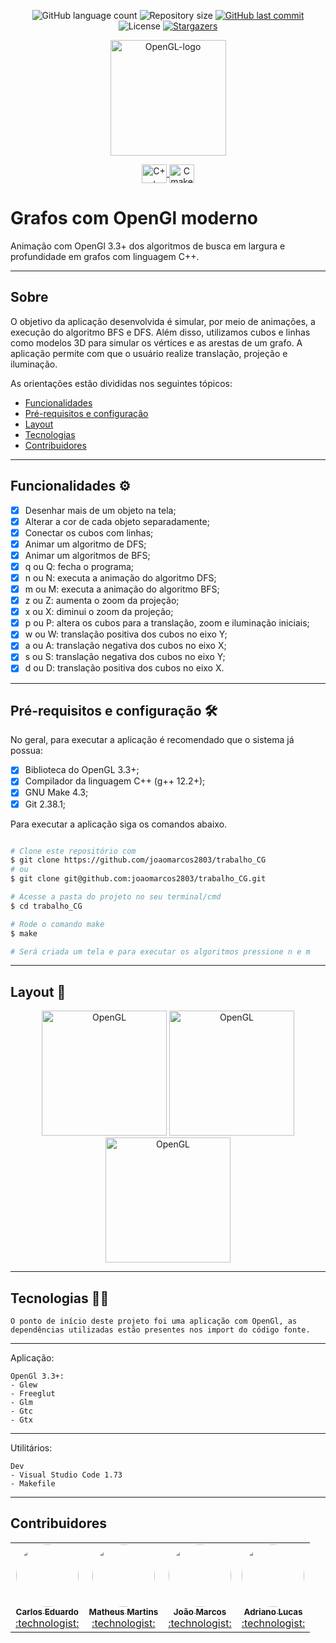 <p align="center">
  <img alt="GitHub language count" src="https://img.shields.io/github/languages/count/joaomarcos2803/trabalho_CG?color=%2304D361">

<img alt="Repository size" src="https://img.shields.io/github/repo-size/joaomarcos2803/trabalho_CG">

<a href="https://github.com/joaomarcos2803/trabalho_CG/commits/main">
    <img alt="GitHub last commit" src="https://img.shields.io/github/last-commit/darlosss/repime">
  </a>

<img alt="License" src="https://img.shields.io/badge/license-MIT-brightgreen">
   <a href="https://github.com/joaomarcos2803/trabalho_CG/stargazers">
    <img alt="Stargazers" src="https://img.shields.io/github/stars/joaomarcos2803/trabalho_CG?style=social">
  </a>
</p>

<p align="center">
  <a href="https://github.com/joaomarcos2803/trabalho_CG">
    <img src="https://i.imgur.com/CGI4F1R.png" height="185" width="185" alt="OpenGL-logo" />
  </a>
</p>

<p align="center">
    <a href="https://learn.microsoft.com/pt-br/cpp/cpp/welcome-back-to-cpp-modern-cpp?view=msvc-170">
        <img align="center" alt="C++" height="30" width="40" src="https://cdn.jsdelivr.net/gh/devicons/devicon/icons/cplusplus/cplusplus-original.svg">
    </a>
    <a href="https://cmake.org/">
        <img align="center" alt="Cmake" height="30" width="40" src="https://cdn.jsdelivr.net/gh/devicons/devicon/icons/cmake/cmake-original.svg">
    </a>

</p>

# Grafos com OpenGl moderno

Animação com OpenGl 3.3+ dos algoritmos de busca em largura e profundidade em grafos com linguagem C++.

---
## Sobre

O objetivo da aplicação desenvolvida é simular, por meio de animações, a execução do algoritmo BFS e DFS. Além disso, utilizamos cubos e linhas como modelos 3D para simular os vértices e as arestas de um grafo. A aplicação permite com que o usuário realize translação, projeção e iluminação.

As orientações estão divididas nos seguintes tópicos:

- [Funcionalidades](#funcionalidades-gear)
- [Pré-requisitos e configuração](#pré-requisitos-e-configuração-hammer_and_wrench)
- [Layout](#layout-art)
- [Tecnologias](#tecnologias-technologist)
- [Contribuidores](#contribuidores)

---
## Funcionalidades :gear:

 - [x] Desenhar mais de um objeto na tela;
 - [x] Alterar a cor de cada objeto separadamente;
 - [x] Conectar os cubos com linhas;
 - [x] Animar um algoritmo de DFS;
 - [x] Animar um algoritmos de BFS;
 - [x] q ou Q: fecha o programa;
 - [x] n ou N: executa a animação do algoritmo DFS;
 - [x] m ou M: executa a animação do algoritmo BFS;
 - [x] z ou Z: aumenta o zoom da projeção;
 - [x] x ou X: diminui o zoom da projeção;
 - [x] p ou P: altera os cubos para a translação, zoom e iluminação iniciais;
 - [x] w ou W: translação positiva dos cubos no eixo Y;
 - [x] a ou A: translação negativa dos cubos no eixo X;
 - [x] s ou S: translação negativa dos cubos no eixo Y;
 - [x] d ou D: translação positiva dos cubos no eixo X.

---
## Pré-requisitos e configuração :hammer_and_wrench:
No geral, para executar a aplicação é recomendado que o sistema já possua:
 - [x] Biblioteca do OpenGL 3.3+;
 - [x] Compilador da linguagem C++ (g++ 12.2+);
 - [x] GNU Make 4.3;
 - [x] Git 2.38.1;

Para executar a aplicação siga os comandos abaixo.

```bash

# Clone este repositório com
$ git clone https://github.com/joaomarcos2803/trabalho_CG
# ou
$ git clone git@github.com:joaomarcos2803/trabalho_CG.git

# Acesse a pasta do projeto no seu terminal/cmd
$ cd trabalho_CG

# Rode o comando make
$ make

# Será criada um tela e para executar os algoritmos pressione n e m

```

---
## Layout :art:
<p align="center">
  <img alt="OpenGL" title="#First" src="https://i.imgur.com/CGI4F1R.png" width="200px">

  <img alt="OpenGL" title="#BFS" src="https://i.imgur.com/XeniZbP.png" width="200px">

  <img alt="OpenGL" title="#DFS" src="https://i.imgur.com/h46bMCZ.png" width="200px">
</p>
    
---
## Tecnologias :technologist:
    O ponto de início deste projeto foi uma aplicação com OpenGl, as dependências utilizadas estão presentes nos import do código fonte. 
---
Aplicação:

    OpenGl 3.3+:
    - Glew
    - Freeglut
    - Glm
    - Gtc
    - Gtx

---
Utilitários:

    Dev
    - Visual Studio Code 1.73
    - Makefile
---  

## Contribuidores

<table>
  <tr>
    <td align="center"><a href="https://github.com/darlosss"><img style="border-radius: 50%;" src="https://avatars.githubusercontent.com/u/72506461?v=4" width="100px;" alt=""/><br /><sub><b>Carlos Eduardo</b></sub></a><br /><a href="https://github.com/darlosss/repime" title="RepiMe">:technologist:</a></td>
    <td align="center"><a href="https://github.com/MatMB115"><img style="border-radius: 50%;" src="https://avatars.githubusercontent.com/u/63670910?v=4" width="100px;" alt=""/><br /><sub><b>Matheus Martins</b></sub></a><br /><a href="https://github.com/MatMB115/repime" title="RepiMe">:technologist:</a></td>
    <td align="center"><a href="https://github.com/joaomarcos2803"><img style="border-radius: 50%;" src="https://avatars.githubusercontent.com/u/103376456?v=4" width="100px;" alt=""/><br /><sub><b>João Marcos</b></sub></a><br /><a href="https://github.com/joaomarcos2803" title="RepiMe">:technologist:</a></td>
    <td align="center"><a href="https://github.com/adriano-12"><img style="border-radius: 50%;" src="https://avatars.githubusercontent.com/u/66391807?v=4" width="100px;" alt=""/><br /><sub><b>Adriano Lucas</b></sub></a><br /><a href="https://github.com/adriano-12" title="RepiMe">:technologist:</a></td>
  </tr>
</table>
